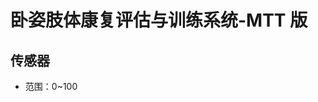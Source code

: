 <!--
 * @Author      : Mr.bin
 * @Date        : 2023-06-16 21:33:18
 * @LastEditTime: 2023-06-16 22:32:31
 * @Description : energy-n14-e13-mtt-prone-position-spine
-->

# 卧姿肢体康复评估与训练系统-MTT 版

## 传感器

- 范围：0~100
